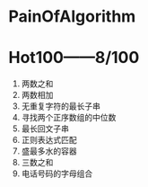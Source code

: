 # PainOfAlgorithm

# Hot100——8/100

1. 两数之和
2. 两数相加
3. 无重复字符的最长子串
4. 寻找两个正序数组的中位数
5. 最长回文子串
6. 正则表达式匹配
7. 盛最多水的容器
8. 三数之和
9. 电话号码的字母组合
